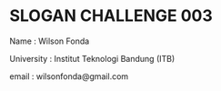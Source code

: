 <h1>SLOGAN CHALLENGE 003 </h1>
<p></p>
<p>Name : Wilson Fonda</p>
<p>University : Institut Teknologi Bandung (ITB)</p>
<p>email : wilsonfonda@gmail.com</p>